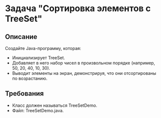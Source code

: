 # Задача "Сортировка элементов с TreeSet"

## Описание

Создайте Java-программу, которая:

- Инициализирует TreeSet<Integer>.
- Добавляет в него набор чисел в произвольном порядке (например, 50, 20, 40, 10, 30).
- Выводит элементы на экран, демонстрируя, что они отсортированы по возрастанию.

## Требования

- Класс должен называться TreeSetDemo.
- Файл: TreeSetDemo.java.
